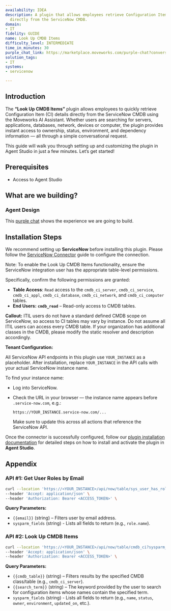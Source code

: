 ```yaml
---
availability: IDEA
description: A plugin that allows employees retrieve Configuration Item (CI) records
  directly from the ServiceNow CMDB.
domain:
- IT
fidelity: GUIDE
name: Look Up CMDB Items
difficulty_level: INTERMEDIATE
time_in_minutes: 30
purple_chat_link: https://marketplace.moveworks.com/purple-chat?conversation=%7B%22messages%22%3A%5B%7B%22role%22%3A%22user%22%2C%22parts%22%3A%5B%7B%22richText%22%3A%22look+up+CMDB+items%22%7D%5D%7D%2C%7B%22role%22%3A%22assistant%22%2C%22parts%22%3A%5B%7B%22reasoningSteps%22%3A%5B%7B%22status%22%3A%22success%22%2C%22richText%22%3A%22Clarifying+user+intent+by+presenting+common+CMDB+categories+to+narrow+down+the+search.%22%7D%5D%7D%2C%7B%22richText%22%3A%22%3Cp+xmlns%3D%5C%22http%3A%2F%2Fwww.w3.org%2F1999%2Fxhtml%5C%22%3EThere+are+many+types+of+CMDB+items.+Which+category+do+you+want+to+view%3F%3C%2Fp%3E%3Cul+xmlns%3D%5C%22http%3A%2F%2Fwww.w3.org%2F1999%2Fxhtml%5C%22%3E%3Cli%3E%3Cp%3EServers%3C%2Fp%3E%3C%2Fli%3E%3Cli%3E%3Cp%3EApplications%3C%2Fp%3E%3C%2Fli%3E%3Cli%3E%3Cp%3ENetwork+devices%3C%2Fp%3E%3C%2Fli%3E%3Cli%3E%3Cp%3EDatabases%3C%2Fp%3E%3C%2Fli%3E%3Cli%3E%3Cp%3EEnd-user+devices%3C%2Fp%3E%3C%2Fli%3E%3Cli%3E%3Cp%3ECloud+resources%3C%2Fp%3E%3C%2Fli%3E%3C%2Ful%3E%22%7D%5D%7D%2C%7B%22role%22%3A%22user%22%2C%22parts%22%3A%5B%7B%22richText%22%3A%22servers%22%7D%5D%7D%2C%7B%22role%22%3A%22assistant%22%2C%22parts%22%3A%5B%7B%22reasoningSteps%22%3A%5B%7B%22status%22%3A%22success%22%2C%22richText%22%3A%22Further+refining+the+search+based+on+user%27s+selection+of+%27servers%27+by+suggesting+common+server+subtypes+or+related+contexts.%22%7D%5D%7D%2C%7B%22richText%22%3A%22%3Cp+xmlns%3D%5C%22http%3A%2F%2Fwww.w3.org%2F1999%2Fxhtml%5C%22%3ESure+%E2%80%94+do+you+want+to+look+up%3A%3C%2Fp%3E%3Cul+xmlns%3D%5C%22http%3A%2F%2Fwww.w3.org%2F1999%2Fxhtml%5C%22%3E%3Cli%3E%3Cp%3EApplication+servers%3C%2Fp%3E%3C%2Fli%3E%3Cli%3E%3Cp%3EDatabase+servers%3C%2Fp%3E%3C%2Fli%3E%3Cli%3E%3Cp%3EWeb+servers%3C%2Fp%3E%3C%2Fli%3E%3C%2Ful%3E%22%7D%5D%7D%2C%7B%22role%22%3A%22user%22%2C%22parts%22%3A%5B%7B%22richText%22%3A%22%3Cp+xmlns%3D%5C%22http%3A%2F%2Fwww.w3.org%2F1999%2Fxhtml%5C%22%3Eapplication+servers+for+payroll%3C%2Fp%3E%22%7D%5D%7D%2C%7B%22role%22%3A%22assistant%22%2C%22parts%22%3A%5B%7B%22richText%22%3A%22%3Cp+xmlns%3D%5C%22http%3A%2F%2Fwww.w3.org%2F1999%2Fxhtml%5C%22%3EGot+it.+Looking+up+CMDB+records+for+%3Ci%3EPayroll+Application+Servers%3C%2Fi%3E+in+ServiceNow...%3C%2Fp%3E%22%7D%2C%7B%22reasoningSteps%22%3A%5B%7B%22status%22%3A%22success%22%2C%22richText%22%3A%22Querying+%3Cb+xmlns%3D%5C%22http%3A%2F%2Fwww.w3.org%2F1999%2Fxhtml%5C%22%3EServiceNow%3C%2Fb%3E%27s+%3Ccode+xmlns%3D%5C%22http%3A%2F%2Fwww.w3.org%2F1999%2Fxhtml%5C%22%3Ecmdb_ci_server%3C%2Fcode%3E+table+for+servers+related+to+%27Payroll%27+applications.%22%7D%5D%7D%2C%7B%22richText%22%3A%22%3Cp+xmlns%3D%5C%22http%3A%2F%2Fwww.w3.org%2F1999%2Fxhtml%5C%22%3EI+found+3+matching+servers%3A%3C%2Fp%3E%3Col+xmlns%3D%5C%22http%3A%2F%2Fwww.w3.org%2F1999%2Fxhtml%5C%22%3E%3Cli%3E%3Cp%3E%3Cb%3EPayroll-AppServer-01%3C%2Fb%3E+%28Operational+%E2%80%93+Production%29%3C%2Fp%3E%3C%2Fli%3E%3Cli%3E%3Cp%3E%3Cb%3EPayroll-AppServer-02%3C%2Fb%3E+%28Maintenance+Mode+%E2%80%93+Staging%29%3C%2Fp%3E%3C%2Fli%3E%3Cli%3E%3Cp%3E%3Cb%3EPayroll-AppServer-DR01%3C%2Fb%3E+%28Operational+%E2%80%93+Disaster+Recovery%29%3Cbr+%2F%3EWhich+one+do+you+want+details+for%3F%3C%2Fp%3E%3C%2Fli%3E%3C%2Fol%3E%22%7D%2C%7B%22citations%22%3A%5B%7B%22connectorName%22%3A%22servicenow%22%2C%22citationTitle%22%3A%22Payroll-AppServer-01%22%7D%2C%7B%22connectorName%22%3A%22servicenow%22%2C%22citationTitle%22%3A%22Payroll-AppServer-02%22%7D%2C%7B%22connectorName%22%3A%22servicenow%22%2C%22citationTitle%22%3A%22Payroll-AppServer-DR01%22%7D%5D%7D%5D%7D%2C%7B%22role%22%3A%22user%22%2C%22parts%22%3A%5B%7B%22richText%22%3A%22Payroll-AppServer-01.%22%7D%5D%7D%2C%7B%22role%22%3A%22assistant%22%2C%22parts%22%3A%5B%7B%22reasoningSteps%22%3A%5B%7B%22status%22%3A%22success%22%2C%22richText%22%3A%22Fetching+detailed+CMDB+record+for+%3Cb+xmlns%3D%5C%22http%3A%2F%2Fwww.w3.org%2F1999%2Fxhtml%5C%22%3EPayroll-AppServer-01%3C%2Fb%3E+from+%3Cb+xmlns%3D%5C%22http%3A%2F%2Fwww.w3.org%2F1999%2Fxhtml%5C%22%3EServiceNow%3C%2Fb%3E.%22%7D%5D%7D%2C%7B%22richText%22%3A%22%3Cp+xmlns%3D%5C%22http%3A%2F%2Fwww.w3.org%2F1999%2Fxhtml%5C%22%3EHere+are+the+CMDB+details+for+%3Cb%3EPayroll-AppServer-01%3C%2Fb%3E%3A%3C%2Fp%3E%3Cul+xmlns%3D%5C%22http%3A%2F%2Fwww.w3.org%2F1999%2Fxhtml%5C%22%3E%3Cli%3E%3Cp%3E%3Cb%3EClass%3A%3C%2Fb%3E+Application+Server+%28%3Ccode%3Ecmdb_ci_server%3C%2Fcode%3E%29%3C%2Fp%3E%3C%2Fli%3E%3Cli%3E%3Cp%3E%3Cb%3EStatus%3A%3C%2Fb%3E+Operational%3C%2Fp%3E%3C%2Fli%3E%3Cli%3E%3Cp%3E%3Cb%3EEnvironment%3A%3C%2Fb%3E+Production%3C%2Fp%3E%3C%2Fli%3E%3Cli%3E%3Cp%3E%3Cb%3EOwner%3A%3C%2Fb%3E+IT+Infrastructure+%28InfraOps%29%3C%2Fp%3E%3C%2Fli%3E%3Cli%3E%3Cp%3E%3Cb%3ELocation%3A%3C%2Fb%3E+SFO+Data+Center%3C%2Fp%3E%3C%2Fli%3E%3Cli%3E%3Cp%3E%3Cb%3EIP+Address%3A%3C%2Fb%3E+10.14.92.10%3C%2Fp%3E%3C%2Fli%3E%3Cli%3E%3Cp%3E%3Cb%3EOperating+System%3A%3C%2Fb%3E+Red+Hat+Enterprise+Linux+9%3C%2Fp%3E%3C%2Fli%3E%3Cli%3E%3Cp%3E%3Cb%3EDepends+On%3A%3C%2Fb%3E+Payroll-DBServer-01%3C%2Fp%3E%3C%2Fli%3E%3Cli%3E%3Cp%3E%3Cb%3ESupports+Service%3A%3C%2Fb%3E+Payroll+Web+Portal%3C%2Fp%3E%3C%2Fli%3E%3Cli%3E%3Cp%3E%3Cb%3ELast+Updated%3A%3C%2Fb%3E+March+5%2C+2025%2C+10%3A12+AM%3C%2Fp%3E%3C%2Fli%3E%3C%2Ful%3E%22%7D%2C%7B%22citations%22%3A%5B%7B%22connectorName%22%3A%22servicenow%22%2C%22citationTitle%22%3A%22Payroll-AppServer-01%22%7D%5D%7D%5D%7D%5D%7D
solution_tags:
- IT
systems:
- servicenow

---
```

## **Introduction**

The **“Look Up CMDB Items”** plugin allows employees to quickly retrieve Configuration Item (CI) details directly from the ServiceNow CMDB using the Moveworks AI Assistant. Whether users are searching for servers, applications, databases, network, devices or computer, the plugin provides instant access to ownership, status, environment, and dependency information — all through a simple conversational request.

This guide will walk you through setting up and customizing the plugin in Agent Studio in just a few minutes. Let’s get started!

## **Prerequisites**

- Access to Agent Studio

## **What are we building?**

### **Agent Design**

This [purple chat](https://marketplace.moveworks.com/purple-chat?conversation=%7B%22messages%22%3A%5B%7B%22role%22%3A%22user%22%2C%22parts%22%3A%5B%7B%22richText%22%3A%22look+up+CMDB+items%22%7D%5D%7D%2C%7B%22role%22%3A%22assistant%22%2C%22parts%22%3A%5B%7B%22reasoningSteps%22%3A%5B%7B%22status%22%3A%22success%22%2C%22richText%22%3A%22Clarifying+user+intent+by+presenting+common+CMDB+categories+to+narrow+down+the+search.%22%7D%5D%7D%2C%7B%22richText%22%3A%22%3Cp+xmlns%3D%5C%22http%3A%2F%2Fwww.w3.org%2F1999%2Fxhtml%5C%22%3EThere+are+many+types+of+CMDB+items.+Which+category+do+you+want+to+view%3F%3C%2Fp%3E%3Cul+xmlns%3D%5C%22http%3A%2F%2Fwww.w3.org%2F1999%2Fxhtml%5C%22%3E%3Cli%3E%3Cp%3EServers%3C%2Fp%3E%3C%2Fli%3E%3Cli%3E%3Cp%3EApplications%3C%2Fp%3E%3C%2Fli%3E%3Cli%3E%3Cp%3ENetwork+devices%3C%2Fp%3E%3C%2Fli%3E%3Cli%3E%3Cp%3EDatabases%3C%2Fp%3E%3C%2Fli%3E%3Cli%3E%3Cp%3EEnd-user+devices%3C%2Fp%3E%3C%2Fli%3E%3Cli%3E%3Cp%3ECloud+resources%3C%2Fp%3E%3C%2Fli%3E%3C%2Ful%3E%22%7D%5D%7D%2C%7B%22role%22%3A%22user%22%2C%22parts%22%3A%5B%7B%22richText%22%3A%22servers%22%7D%5D%7D%2C%7B%22role%22%3A%22assistant%22%2C%22parts%22%3A%5B%7B%22reasoningSteps%22%3A%5B%7B%22status%22%3A%22success%22%2C%22richText%22%3A%22Further+refining+the+search+based+on+user%27s+selection+of+%27servers%27+by+suggesting+common+server+subtypes+or+related+contexts.%22%7D%5D%7D%2C%7B%22richText%22%3A%22%3Cp+xmlns%3D%5C%22http%3A%2F%2Fwww.w3.org%2F1999%2Fxhtml%5C%22%3ESure+%E2%80%94+do+you+want+to+look+up%3A%3C%2Fp%3E%3Cul+xmlns%3D%5C%22http%3A%2F%2Fwww.w3.org%2F1999%2Fxhtml%5C%22%3E%3Cli%3E%3Cp%3EApplication+servers%3C%2Fp%3E%3C%2Fli%3E%3Cli%3E%3Cp%3EDatabase+servers%3C%2Fp%3E%3C%2Fli%3E%3Cli%3E%3Cp%3EWeb+servers%3C%2Fp%3E%3C%2Fli%3E%3C%2Ful%3E%22%7D%5D%7D%2C%7B%22role%22%3A%22user%22%2C%22parts%22%3A%5B%7B%22richText%22%3A%22%3Cp+xmlns%3D%5C%22http%3A%2F%2Fwww.w3.org%2F1999%2Fxhtml%5C%22%3Eapplication+servers+for+payroll%3C%2Fp%3E%22%7D%5D%7D%2C%7B%22role%22%3A%22assistant%22%2C%22parts%22%3A%5B%7B%22richText%22%3A%22%3Cp+xmlns%3D%5C%22http%3A%2F%2Fwww.w3.org%2F1999%2Fxhtml%5C%22%3EGot+it.+Looking+up+CMDB+records+for+%3Ci%3EPayroll+Application+Servers%3C%2Fi%3E+in+ServiceNow...%3C%2Fp%3E%22%7D%2C%7B%22reasoningSteps%22%3A%5B%7B%22status%22%3A%22success%22%2C%22richText%22%3A%22Querying+%3Cb+xmlns%3D%5C%22http%3A%2F%2Fwww.w3.org%2F1999%2Fxhtml%5C%22%3EServiceNow%3C%2Fb%3E%27s+%3Ccode+xmlns%3D%5C%22http%3A%2F%2Fwww.w3.org%2F1999%2Fxhtml%5C%22%3Ecmdb_ci_server%3C%2Fcode%3E+table+for+servers+related+to+%27Payroll%27+applications.%22%7D%5D%7D%2C%7B%22richText%22%3A%22%3Cp+xmlns%3D%5C%22http%3A%2F%2Fwww.w3.org%2F1999%2Fxhtml%5C%22%3EI+found+3+matching+servers%3A%3C%2Fp%3E%3Col+xmlns%3D%5C%22http%3A%2F%2Fwww.w3.org%2F1999%2Fxhtml%5C%22%3E%3Cli%3E%3Cp%3E%3Cb%3EPayroll-AppServer-01%3C%2Fb%3E+%28Operational+%E2%80%93+Production%29%3C%2Fp%3E%3C%2Fli%3E%3Cli%3E%3Cp%3E%3Cb%3EPayroll-AppServer-02%3C%2Fb%3E+%28Maintenance+Mode+%E2%80%93+Staging%29%3C%2Fp%3E%3C%2Fli%3E%3Cli%3E%3Cp%3E%3Cb%3EPayroll-AppServer-DR01%3C%2Fb%3E+%28Operational+%E2%80%93+Disaster+Recovery%29%3Cbr+%2F%3EWhich+one+do+you+want+details+for%3F%3C%2Fp%3E%3C%2Fli%3E%3C%2Fol%3E%22%7D%2C%7B%22citations%22%3A%5B%7B%22connectorName%22%3A%22servicenow%22%2C%22citationTitle%22%3A%22Payroll-AppServer-01%22%7D%2C%7B%22connectorName%22%3A%22servicenow%22%2C%22citationTitle%22%3A%22Payroll-AppServer-02%22%7D%2C%7B%22connectorName%22%3A%22servicenow%22%2C%22citationTitle%22%3A%22Payroll-AppServer-DR01%22%7D%5D%7D%5D%7D%2C%7B%22role%22%3A%22user%22%2C%22parts%22%3A%5B%7B%22richText%22%3A%22Payroll-AppServer-01.%22%7D%5D%7D%2C%7B%22role%22%3A%22assistant%22%2C%22parts%22%3A%5B%7B%22reasoningSteps%22%3A%5B%7B%22status%22%3A%22success%22%2C%22richText%22%3A%22Fetching+detailed+CMDB+record+for+%3Cb+xmlns%3D%5C%22http%3A%2F%2Fwww.w3.org%2F1999%2Fxhtml%5C%22%3EPayroll-AppServer-01%3C%2Fb%3E+from+%3Cb+xmlns%3D%5C%22http%3A%2F%2Fwww.w3.org%2F1999%2Fxhtml%5C%22%3EServiceNow%3C%2Fb%3E.%22%7D%5D%7D%2C%7B%22richText%22%3A%22%3Cp+xmlns%3D%5C%22http%3A%2F%2Fwww.w3.org%2F1999%2Fxhtml%5C%22%3EHere+are+the+CMDB+details+for+%3Cb%3EPayroll-AppServer-01%3C%2Fb%3E%3A%3C%2Fp%3E%3Cul+xmlns%3D%5C%22http%3A%2F%2Fwww.w3.org%2F1999%2Fxhtml%5C%22%3E%3Cli%3E%3Cp%3E%3Cb%3EClass%3A%3C%2Fb%3E+Application+Server+%28%3Ccode%3Ecmdb_ci_server%3C%2Fcode%3E%29%3C%2Fp%3E%3C%2Fli%3E%3Cli%3E%3Cp%3E%3Cb%3EStatus%3A%3C%2Fb%3E+Operational%3C%2Fp%3E%3C%2Fli%3E%3Cli%3E%3Cp%3E%3Cb%3EEnvironment%3A%3C%2Fb%3E+Production%3C%2Fp%3E%3C%2Fli%3E%3Cli%3E%3Cp%3E%3Cb%3EOwner%3A%3C%2Fb%3E+IT+Infrastructure+%28InfraOps%29%3C%2Fp%3E%3C%2Fli%3E%3Cli%3E%3Cp%3E%3Cb%3ELocation%3A%3C%2Fb%3E+SFO+Data+Center%3C%2Fp%3E%3C%2Fli%3E%3Cli%3E%3Cp%3E%3Cb%3EIP+Address%3A%3C%2Fb%3E+10.14.92.10%3C%2Fp%3E%3C%2Fli%3E%3Cli%3E%3Cp%3E%3Cb%3EOperating+System%3A%3C%2Fb%3E+Red+Hat+Enterprise+Linux+9%3C%2Fp%3E%3C%2Fli%3E%3Cli%3E%3Cp%3E%3Cb%3EDepends+On%3A%3C%2Fb%3E+Payroll-DBServer-01%3C%2Fp%3E%3C%2Fli%3E%3Cli%3E%3Cp%3E%3Cb%3ESupports+Service%3A%3C%2Fb%3E+Payroll+Web+Portal%3C%2Fp%3E%3C%2Fli%3E%3Cli%3E%3Cp%3E%3Cb%3ELast+Updated%3A%3C%2Fb%3E+March+5%2C+2025%2C+10%3A12+AM%3C%2Fp%3E%3C%2Fli%3E%3C%2Ful%3E%22%7D%2C%7B%22citations%22%3A%5B%7B%22connectorName%22%3A%22servicenow%22%2C%22citationTitle%22%3A%22Payroll-AppServer-01%22%7D%5D%7D%5D%7D%5D%7D) shows the experience we are going to build.

## **Installation Steps**

We recommend setting up **ServiceNow** before installing this plugin. Please follow the [ServiceNow Connector](https://developer.moveworks.com/marketplace/package/?id=servicenow&hist=home%2Cbrws#how-to-implement) guide to configure the connection.

Note: To enable the Look Up CMDB Items functionality, ensure the ServiceNow integration user has the appropriate table-level permissions.

Specifically, confirm the following permissions are granted:

- **Table Access**: `Read` access to the `cmdb_ci_server`, `cmdb_ci_service`, `cmdb_ci_appl`, `cmdb_ci_database`, `cmdb_ci_network`, and `cmdb_ci_computer` tables.
- **End Users:** **`cmdb_read`** – Read-only access to CMDB tables.

**Callout:** ITIL users do not have a standard defined CMDB scope on ServiceNow, so access to CI tables may vary by instance. Do not assume all ITIL users can access every CMDB table. If your organization has additional classes in the CMDB, please modify the static resolver and description accordingly.

**Tenant Configuration:**

All ServiceNow API endpoints in this plugin use `YOUR_INSTANCE` as a placeholder. After installation, replace `YOUR_INSTANCE` in the API calls with your actual ServiceNow instance name.

To find your instance name:

- Log into ServiceNow.
- Check the URL in your browser — the instance name appears before `.service-now.com`, e.g.:
    
    `https://YOUR_INSTANCE.service-now.com/...`
    
    Make sure to update this across all actions that reference the ServiceNow API.
    

Once the connector is successfully configured, follow our [plugin installation documentation](https://help.moveworks.com/docs/ai-agent-marketplace-installation) for detailed steps on how to install and activate the plugin in **Agent Studio**.

## **Appendix**

### **API #1: Get User Roles by Email**

```bash
curl --location 'https://<YOUR_INSTANCE>/api/now/table/sys_user_has_role?sysparm_query=user.email={{email}}^role.name=cmdb_read&sysparm_fields=role.name' \
--header 'Accept: application/json' \
--header 'Authorization: Bearer <ACCESS_TOKEN>' \
```

**Query Parameters:**

- `{{email}}` (string) – Filters user by email address.
- `sysparm_fields` (string) - Lists all fields to return (e.g., `role.name`).

### **API #2:** Look Up CMDB Items

```bash
curl --location 'https://<YOUR_INSTANCE>/api/now/table/cmdb_ci?sysparm_query=sys_class_name={{cmdb_table}}^nameLIKE{{search_term}}&sysparm_fields=name,sys_class_name,operational_status,install_status,owned_by,environment,location.city,ip_address,os,depends_on,supports_service,sys_updated_on' \
--header 'Accept: application/json' \
--header 'Authorization: Bearer <ACCESS_TOKEN>' \
```

**Query Parameters:**

- `{{cmdb_table}}` (string) – Filters results by the specified CMDB class/table (e.g., `cmdb_ci_server`).
- `{{search_term}}` (string) – The keyword provided by the user to search for configuration items whose names contain the specified term.
- `sysparm_fields` (string) - Lists all fields to return (e.g., `name`, `status`, `owner`, `environment`, `updated_on`, etc.).
